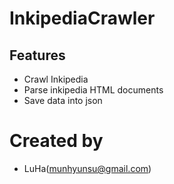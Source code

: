 # InkipediaCrawler

## Features
- Crawl Inkipedia
- Parse inkipedia HTML documents
- Save data into json

# Created by
- LuHa(munhyunsu@gmail.com)

